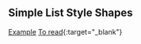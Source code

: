 ## Simple List Style Shapes

[Example](https://codepen.io/viktor-zhilyayev/pen/WNMWGMR)
[To read](https://css-tricks.com/almanac/properties/l/list-style/){:target="_blank"}
